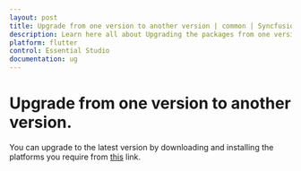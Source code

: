 ```yaml
---
layout: post
title: Upgrade from one version to another version | common | Syncfusion
description: Learn here all about Upgrading the packages from one version to another version using the link provided.
platform: flutter
control: Essential Studio
documentation: ug
---
```


# Upgrade from one version to another version.

You can upgrade to the latest version by downloading and installing the platforms you require from [this](https://www.syncfusion.com/account/downloads) link.
